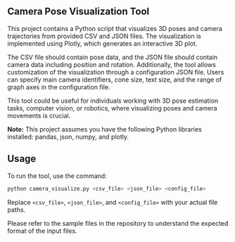 ## Camera Pose Visualization Tool
This project contains a Python script that visualizes 3D poses and camera trajectories from provided CSV and JSON files. The visualization is implemented using Plotly, which generates an interactive 3D plot.

The CSV file should contain pose data, and the JSON file should contain camera data including position and rotation. Additionally, the tool allows customization of the visualization through a configuration JSON file. Users can specify main camera identifiers, cone size, text size, and the range of graph axes in the configuration file.

This tool could be useful for individuals working with 3D pose estimation tasks, computer vision, or robotics, where visualizing poses and camera movements is crucial.

**Note:** This project assumes you have the following Python libraries installed: pandas, json, numpy, and plotly.

## Usage
To run the tool, use the command:
```bash
python camera_visualize.py <csv_file> <json_file> <config_file>
```
Replace `<csv_file>`, `<json_file>`, and `<config_file>` with your actual file paths.

Please refer to the sample files in the repository to understand the expected format of the input files.
